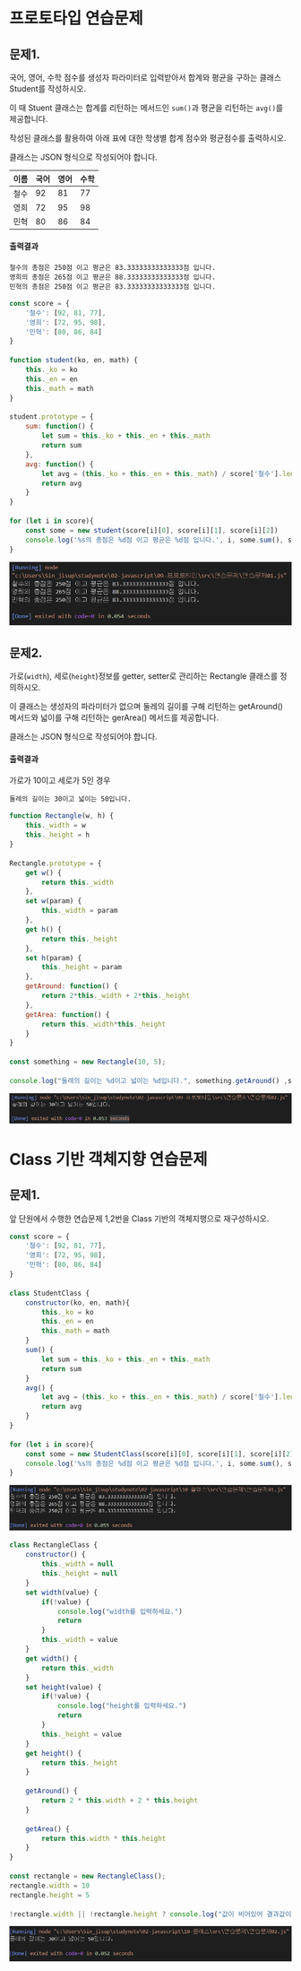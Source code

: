 # 프로토타입 연습문제

## 문제1. 

국어, 영어, 수학 점수를 생성자 파라미터로 입력받아서 합계와 평균을 구하는 클래스 Student를 작성하시오.

이 때 Stuent 클래스는 합계를 리턴하는 메서드인 `sum()`과 평균을 리턴하는 `avg()`를 제공합니다.

작성된 클래스를 활용하여 아래 표에 대한 학생별 합계 점수와 평균점수를 출력하시오.

클래스는 JSON 형식으로 작성되어야 합니다.

| 이름 | 국어 | 영어 | 수학 |
|---|---|---|---|
| 철수 | 92 | 81 | 77 |
| 영희 | 72 | 95 | 98 |
| 민혁 | 80 | 86 | 84 |


#### 출력결과

```
철수의 총점은 250점 이고 평균은 83.33333333333333점 입니다.
영희의 총점은 265점 이고 평균은 88.33333333333333점 입니다.
민혁의 총점은 250점 이고 평균은 83.33333333333333점 입니다.
```

```js
const score = {
    '철수': [92, 81, 77],
    '영희': [72, 95, 98],
    '민혁': [80, 86, 84]
}

function student(ko, en, math) {
    this._ko = ko
    this._en = en
    this._math = math
}

student.prototype = {
    sum: function() {
        let sum = this._ko + this._en + this._math
        return sum
    },
    avg: function() {
        let avg = (this._ko + this._en + this._math) / score['철수'].length
        return avg
    }
}

for (let i in score){
    const some = new student(score[i][0], score[i][1], score[i][2])
    console.log('%s의 총점은 %d점 이고 평균은 %d점 입니다.', i, some.sum(), some.avg())
}
```
![결과1](결과1.PNG)


## 문제2.

가로(`width`), 세로(`height`)정보를 getter, setter로 관리하는 Rectangle 클래스를 정의하시오.

이 클래스는 생성자의 파라미터가 없으며 둘레의 길이를 구해 리턴하는 getAround() 메서드와 넓이를 구해 리턴하는 gerArea() 메서드를 제공합니다.

클래스는 JSON 형식으로 작성되어야 합니다.


#### 출력결과

가로가 10이고 세로가 5인 경우

```
둘레의 길이는 30이고 넓이는 50입니다.
```

```js
function Rectangle(w, h) {
    this._width = w
    this._height = h
}

Rectangle.prototype = {
    get w() {
        return this._width
    },
    set w(param) {
        this._width = param
    },
    get h() {
        return this._height
    },
    set h(param) {
        this._height = param
    },
    getAround: function() {
        return 2*this._width + 2*this._height
    },
    getArea: function() {
        return this._width*this._height
    }
}

const something = new Rectangle(10, 5);

console.log("둘레의 길이는 %d이고 넓이는 %d입니다.", something.getAround() ,something.getArea() )
```
![결과2](결과2.PNG)

# Class 기반 객체지향 연습문제

## 문제1.

앞 단원에서 수행한 연습문제 1,2번을 Class 기반의 객체지행으로 재구성하시오.

```js
const score = {
    '철수': [92, 81, 77],
    '영희': [72, 95, 98],
    '민혁': [80, 86, 84]
}

class StudentClass {
    constructor(ko, en, math){
        this._ko = ko
        this._en = en
        this._math = math
    }
    sum() {
        let sum = this._ko + this._en + this._math
        return sum
    }
    avg() {
        let avg = (this._ko + this._en + this._math) / score['철수'].length
        return avg
    }
}

for (let i in score){
    const some = new StudentClass(score[i][0], score[i][1], score[i][2])
    console.log('%s의 총점은 %d점 이고 평균은 %d점 입니다.', i, some.sum(), some.avg())
}
```
![결과01](../../../10-클래스/src/연습문제/결과1.PNG)

```js
class RectangleClass {
    constructor() {
        this._width = null
        this._height = null
    }
    set width(value) {
        if(!value) {
            console.log("width를 입력하세요.")
            return
        }
        this._width = value
    }
    get width() {
        return this._width 
    }
    set height(value) {
        if(!value) {
            console.log("height를 입력하세요.")
            return
        }
        this._height = value
    }
    get height() {
        return this._height
    }

    getAround() {
        return 2 * this.width + 2 * this.height
    }

    getArea() {
        return this.width * this.height
    }
}

const rectangle = new RectangleClass();
rectangle.width = 10
rectangle.height = 5

!rectangle.width || !rectangle.height ? console.log("값이 비어있어 결과값이 없습니다."): console.log("둘레의 길이는 %d이고 넓이는 %d입니다.", rectangle.getAround() ,rectangle.getArea())
```
![결과2](../../../10-클래스/src/연습문제/결과2.PNG)